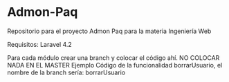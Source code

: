 # Admon-Paq
Repositorio para el proyecto Admon Paq para la materia Ingeniería Web

Requisitos:
Laravel 4.2

Para cada módulo crear una branch y colocar el código ahí. NO COLOCAR NADA EN EL MASTER
Ejemplo Código de la funcionalidad borrarUsuario, el nombre de la branch sería: borrarUsuario
